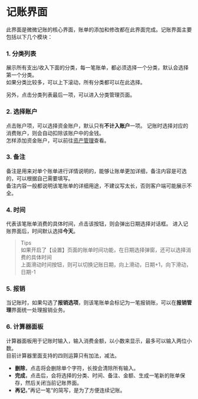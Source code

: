 # 记账界面
此界面是微微记账的核心界面，账单的添加和修改都在此界面完成。记账界面主要包括以下几个模块：
### 1. 分类列表
展示所有支出/收入下面的分类，每一笔账单，都必须选择一个分类，默认会选择第一个分类。 \
如果分类比较多，可以上下滚动，所有分类都可以在此选择。

另外，点击分类列表最后一项，可以进入分类管理页面。

### 2. 选择账户
点击账户项，可以选择资金账户，默认只有**不计入账户**一项。 记账时选择对应的消费账户，则会自动扣除该账户中的金钱。\
怎样添加资金账户，可以前往[资产管理](/assets/)查看。

### 3. 备注
备注是用来对单个账单进行详情说明的，能够让账单更加详细，备注内容是可选的，可以根据自己需要填写。\
备注内容一般都说明该笔账单的详细用途，不建议写太长，否则客户端可能展示不全。

### 4. 时间
代表该笔账单消费的具体时间，点击该按钮，则会弹出日期选择对话框。
进入记账界面后，时间默认选择**今天**。
> Tips \
> 如果开启了【设置】页面的账单时间功能，在日期选择弹窗，还可以选择消费的具体时间 \
> 上面滑动时间按钮，则可以切换记账日期，向上滑动，日期+1，向下滑动，日期-1

### 5. 报销
当记账时，如果勾选了**报销选项**，则该笔账单会标记为一笔报销账，可以在**报销管理**界面统一处理报销业务。

### 6. 计算器面板
计算器面板用于记账时输入，输入消费金额，以小数来显示，最多可以输入两位小数。\
目前计算器里面支持的四则运算只有加法，减法。

- **删除**，点击将会删除单个字符，长按会清除所有输入。
- **完成**，点击后，会将选择的分类、时间、备注、金额、生成一笔新的账单保存，然后关闭当前记账界面。
- **再记**，”再记一笔“的简写，是为了方便连续记账。